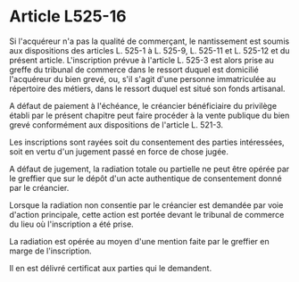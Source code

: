 # Article L525-16

Si l'acquéreur n'a pas la qualité de commerçant, le nantissement est soumis aux dispositions des articles L. 525-1 à L. 525-9, L. 525-11 et L. 525-12 et du présent article. L'inscription prévue à l'article L. 525-3 est alors prise au greffe du tribunal de commerce dans le ressort duquel est domicilié l'acquéreur du bien grevé, ou, s'il s'agit d'une personne immatriculée au répertoire des métiers, dans le ressort duquel est situé son fonds artisanal.

A défaut de paiement à l'échéance, le créancier bénéficiaire du privilège établi par le présent chapitre peut faire procéder à la vente publique du bien grevé conformément aux dispositions de l'article L. 521-3.

Les inscriptions sont rayées soit du consentement des parties intéressées, soit en vertu d'un jugement passé en force de chose jugée.

A défaut de jugement, la radiation totale ou partielle ne peut être opérée par le greffier que sur le dépôt d'un acte authentique de consentement donné par le créancier.

Lorsque la radiation non consentie par le créancier est demandée par voie d'action principale, cette action est portée devant le tribunal de commerce du lieu où l'inscription a été prise.

La radiation est opérée au moyen d'une mention faite par le greffier en marge de l'inscription.

Il en est délivré certificat aux parties qui le demandent.
